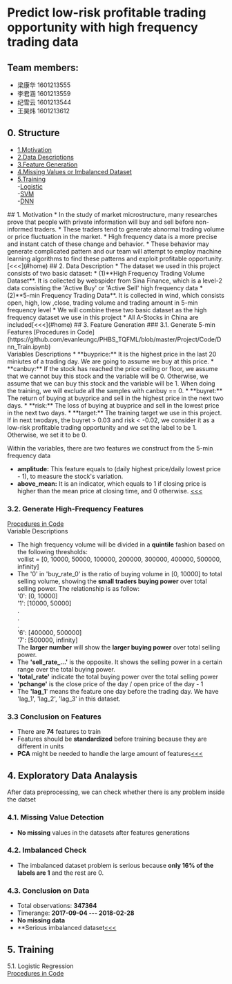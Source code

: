 # Predict low-risk profitable trading opportunity with high frequency trading data
## Team members: <br />
* 梁康华 1601213555<br />
* 李君涵 1601213559<br />
* 纪雪云 1601213544<br />
* 王昊炜 1601213612
<span name=home></span>
## 0. Structure
* [1.Motivation](#p_1)
* [2.Data Descriptions](#p_2)
* [3.Feature Generation](#p_3)
* [4.Missing Values or Imbalanced Dataset](#p_4)
* [5.Training](#p_5) <br />
-[Logistic](#p_5.1) <br />
-[SVM](#p_5.2) <br />
-[DNN](#p_5.3) <br />
<span name=p_1>
## 1. Motivation</span>
* In the study of market microstructure, many researches prove that people with private information will buy and sell before non-informed traders.
* These traders tend to generate abnormal trading volume or price fluctuation in the market.
* High frequency data is a more precise and instant catch of these change and behavior.
* These behavior may generate complicated pattern and our team will attempt to employ machine learning algorithms to find these patterns and exploit profitable opportunity.
[<<<](#home)
<span id=p_2></span>
## 2. Data Description
* The dataset we used in this project consists of two basic dataset:
* (1)**High Frequency Trading Volume Dataset**. It is collected by webspider from Sina Finance, which is a level-2 data consisting the 'Active Buy' or 'Active Sell' high frequency data
* (2)**5-min Frequency Trading Data**. It is collected in wind, which consists open, high, low ,close, trading volume and trading amount in 5-min frequency level
* We will combine these two basic dataset as the high frequency dataset we use in this project
* All A-Stocks in China are included[<<<](#home)
<span id=p_3></span>
## 3. Feature Generation
### 3.1. Generate 5-min Features
[Procedures in Code](https://github.com/evanleungc/PHBS_TQFML/blob/master/Project/Code/Dnn_Train.ipynb) <br />
Variables Descriptions
* **buyprice:** It is the highest price in the last 20 miniutes of a trading day. We are going to assume we buy at this price.
* **canbuy:** If the stock has reached the price ceiling or floor, we assume that we cannot buy this stock and the variable will be 0. Otherwise, we assume that we can buy this stock and the variable will be 1. When doing the training, we will exclude all the samples with canbuy == 0.
* **buyret:** The return of buying at buyprice and sell in the highest price in the next two days.
* **risk:** The loss of buying at buyprice and sell in the lowest price in the next two days.
* **target:** The training target we use in this project. If in next twodays, the buyret > 0.03 and risk < -0.02, we consider it as a low-risk profitable trading opportunity and we set the label to be 1. Otherwise, we set it to be 0. 

 Within the variables, there are two features we construct from the 5-min frequency data <br />
* **amplitude:** This feature equals to (daily highest price/daily lowest price - 1), to measure the stock's variation. <br />
* **above_mean:** It is an indicator, which equals to 1 if closing price is higher than the mean price at closing time, and 0 otherwise. [<<<](#home)
 ### 3.2. Generate High-Frequency Features
[Procedures in Code](https://github.com/evanleungc/PHBS_TQFML/blob/master/Project/Code/Dnn_Train.ipynb) <br />
Variable Descriptions
* The high frequency volume will be divided in a **quintile** fashion based on the following thresholds: <br />
vollist = [0, 10000, 50000, 100000, 200000, 300000, 400000, 500000, infinity]
* The '0' in 'buy_rate_0' is the ratio of buying volume in [0, 10000] to total selling volume, showing the **small traders buying power** over total selling power. The relationship is as follow: <br />
'0': [0, 10000] <br />
'1': [10000, 50000] <br />
.<br/>
.<br/>
.<br/>
'6': [400000, 500000] <br />
'7': [500000, infinity] <br />
The **larger number** will show the **larger buying power** over total selling power.
* The **'sell\_rate_...'** is the opposite. It shows the selling power in a certain range over the total buying power.
* **'total\_rate'** indicate the total buying power over the total selling power
* **'pchange'** is the close price of the day / open price of the day - 1
* The **'lag_1**' means the feature one day before the trading day. We have 'lag_1', 'lag_2', 'lag_3' in this dataset.

 ### 3.3 Conclusion on Features
* There are **74** features to train
* Features should be **standardized** before training because they are different in units
* **PCA** might be needed to handle the large amount of features[<<<](#home)
<span id=p_4></span>
 ## 4. Exploratory Data Analaysis
After data preprocessing, we can check whether there is any problem inside the datset
### 4.1. Missing Value Detection
* **No missing** values in the datasets after features generations
### 4.2. Imbalanced Check
* The imbalanced dataset problem is serious because **only 16% of the labels are 1** and the rest are 0.
### 4.3. Conclusion on Data
* Total observations: **347364**
* Timerange: **2017-09-04 --- 2018-02-28**
* **No missing data**
* **Serious imbalanced dataset[<<<](#home)
<span id=p_5></span>
## 5. Training
<span id=p_5.1></span>
5.1. Logistic Regression <br />
[Procedures in Code](#https://github.com/evanleungc/PHBS_TQFML/blob/master/Project/Code/logistic.ipynb)

